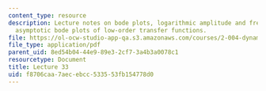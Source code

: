 ```yaml
---
content_type: resource
description: Lecture notes on bode plots, logarithmic amplitude and frequency scales,
  asymptotic bode plots of low-order transfer functions.
file: https://ol-ocw-studio-app-qa.s3.amazonaws.com/courses/2-004-dynamics-and-control-ii-spring-2008/f8706caa7aecebcc533553fb154778d0_lecture_33.pdf
file_type: application/pdf
parent_uid: 8ed54b04-44e9-89e3-2cf7-3a4b3a0078c1
resourcetype: Document
title: Lecture 33
uid: f8706caa-7aec-ebcc-5335-53fb154778d0
---
```

